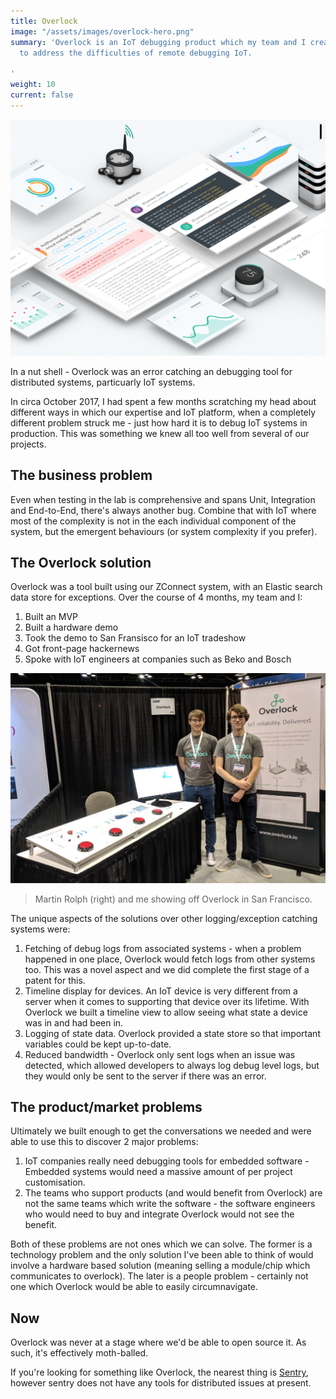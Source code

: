 ```yaml
---
title: Overlock
image: "/assets/images/overlock-hero.png"
summary: 'Overlock is an IoT debugging product which my team and I created at Zoetrope
  to address the difficulties of remote debugging IoT.

'
weight: 10
current: false
---
```


![Overlock system](/assets/images/overlock-hero.png)

In a nut shell - Overlock was an error catching an debugging tool for distributed systems, particuarly IoT systems.

In circa October 2017, I had spent a few months scratching my head about different ways in which our expertise and IoT platform, when a completely different problem struck me - just how hard it is to debug IoT systems in production. This was something we knew all too well from several of our projects.

## The business problem
Even when testing in the lab is comprehensive and spans Unit, Integration and End-to-End, there's always another bug. Combine that with IoT where most of the complexity is not in the each individual component of the system, but the emergent behaviours (or system complexity if you prefer).


## The Overlock solution
Overlock was a tool built using our ZConnect system, with an Elastic search data store for exceptions. Over the course of 4 months, my team and I:

1. Built an MVP
2. Built a hardware demo
3. Took the demo to San Fransisco for an IoT tradeshow
4. Got front-page hackernews
5. Spoke with IoT engineers at companies such as Beko and Bosch

![Our stand](/assets/images/overlock_sf_show.jpg)
> Martin Rolph (right) and me showing off Overlock in San Francisco.

The unique aspects of the solutions over other logging/exception catching systems were:

1. Fetching of debug logs from associated systems - when a problem happened in one place, Overlock would fetch logs from other systems too. This was a novel aspect and we did complete the first stage of a patent for this.
2. Timeline display for devices. An IoT device is very different from a server when it comes to supporting that device over its lifetime. With Overlock we built a timeline view to allow seeing what state a device was in and had been in.
3. Logging of state data. Overlock provided a state store so that important variables could be kept up-to-date.
4. Reduced bandwidth - Overlock only sent logs when an issue was detected, which allowed developers to always log debug level logs, but they would only be sent to the server if there was an error.

## The product/market problems
Ultimately we built enough to get the conversations we needed and were able to use this to discover 2 major problems:

1. IoT companies really need debugging tools for embedded software - Embedded systems would need a massive amount of per project customisation.
2. The teams who support products (and would benefit from Overlock) are not the same teams which write the software - the software engineers who would need to buy and integrate Overlock would not see the benefit.

Both of these problems are not ones which we can solve. The former is a technology problem and the only solution I've been able to think of would involve a hardware based solution (meaning selling a module/chip which communicates to overlock). The later is a people problem - certainly not one which Overlock would be able to easily circumnavigate.

## Now
Overlock was never at a stage where we'd be able to open source it. As such, it's effectively moth-balled.

If you're looking for something like Overlock, the nearest thing is [Sentry](https://sentry.io), however sentry does not have any tools for distributed issues at present.

